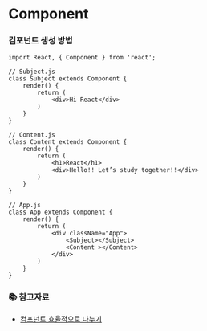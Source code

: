# Component

### 컴포넌트 생성 방법

```tsx
import React, { Component } from 'react';

// Subject.js
class Subject extends Component {
    render() {
        return (
            <div>Hi React</div>
        )
    }
}

// Content.js
class Content extends Component {
    render() {
        return (
            <h1>React</h1>
            <div>Hello!! Let’s study together!!</div>
        )
    }
}

// App.js
class App extends Component {
    render() {
        return (
            <div className="App">
                <Subject></Subject>
                <Content ></Content>
            </div>
        )
    }
}
```



### 📚 참고자료

* [컴포넌트 효율적으로 나누기](https://www.inflearn.com/course/lecture?courseSlug=react-%EC%83%9D%ED%99%9C%EC%BD%94%EB%94%A9\&unitId=20319\&tab=curriculum)
